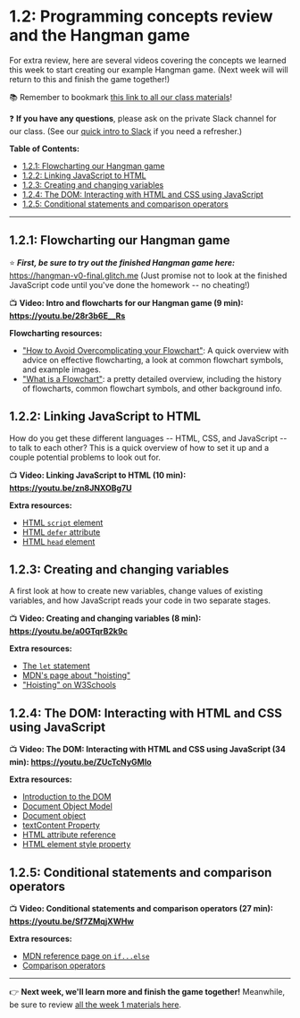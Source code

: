 # 1.2: Programming concepts review and the Hangman game

For extra review, here are several videos covering the concepts we learned this week to start creating our example Hangman game. (Next week will will return to this and finish the game together!)

:books: Remember to bookmark [this link to all our class materials](https://github.com/LearnTeachCode/intro-javascript-class/tree/march-2018)!

❓ **If you have any questions**, please ask on the private Slack channel for our class. (See our [quick intro to Slack](https://github.com/LearnTeachCode/intro-javascript-class/blob/march-2018/week-1/1-1-initial-tools-intro.md#111-intro-to-slack) if you need a refresher.)

**Table of Contents:**  
  - [1.2.1: Flowcharting our Hangman game](#121-flowcharting-our-hangman-game)
  - [1.2.2: Linking JavaScript to HTML](#122-linking-javascript-to-html)
  - [1.2.3: Creating and changing variables](#123-creating-and-changing-variables)
  - [1.2.4: The DOM: Interacting with HTML and CSS using JavaScript](#124-the-dom-interacting-with-html-and-css-using-javascript)
  - [1.2.5: Conditional statements and comparison operators](#127-conditional-statements-and-comparison-operators)
<hr/>


## 1.2.1: Flowcharting our Hangman game

:star: ***First, be sure to try out the finished Hangman game here:*** https://hangman-v0-final.glitch.me (Just promise not to look at the finished JavaScript code until you've done the homework -- no cheating!)

:tv: **Video: Intro and flowcharts for our Hangman game (9 min): https://youtu.be/28r3b6E__Rs**

**Flowcharting resources:**
  - ["How to Avoid Overcomplicating your Flowchart"](https://cacoo.com/blog/keep-it-simple-how-to-avoid-overcomplicating-your-flowcharts/): A quick overview with advice on effective flowcharting, a look at common flowchart symbols, and example images.
  - ["What is a Flowchart"](https://www.lucidchart.com/pages/what-is-a-flowchart-tutorial): a pretty detailed overview, including the history of flowcharts, common flowchart symbols, and other background info.


## 1.2.2: Linking JavaScript to HTML

How do you get these different languages -- HTML, CSS, and JavaScript -- to talk to each other? This is a quick overview of how to set it up and a couple potential problems to look out for.

:tv: **Video: Linking JavaScript to HTML (10 min): https://youtu.be/zn8JNXOBg7U**
  
**Extra resources:**
  - [HTML `script` element](https://developer.mozilla.org/en-US/docs/Web/HTML/Element/script)
  - [HTML `defer` attribute](https://www.w3schools.com/tags/att_script_defer.asp)
  - [HTML `head` element](https://developer.mozilla.org/en-US/docs/Web/HTML/Element/head)


## 1.2.3: Creating and changing variables

A first look at how to create new variables, change values of existing variables, and how JavaScript reads your code in two separate stages.

:tv: **Video: Creating and changing variables (8 min): https://youtu.be/a0GTqrB2k9c**

**Extra resources:**
  - [The `let` statement](https://developer.mozilla.org/en-US/docs/Web/JavaScript/Reference/Statements/let)
  - [MDN's page about "hoisting"](https://developer.mozilla.org/en-US/docs/Glossary/Hoisting)
  - ["Hoisting" on W3Schools](https://www.w3schools.com/js/js_hoisting.asp)


## 1.2.4: The DOM: Interacting with HTML and CSS using JavaScript

:tv: **Video: The DOM: Interacting with HTML and CSS using JavaScript (34 min): https://youtu.be/ZUcTcNyGMlo**

**Extra resources:**
  - [Introduction to the DOM](https://developer.mozilla.org/en-US/docs/Web/API/Document_Object_Model/Introduction)
  - [Document Object Model](https://developer.mozilla.org/en-US/docs/Web/API/Document_Object_Model)
  - [Document object](https://developer.mozilla.org/en-US/docs/Web/API/document)
  - [textContent Property](https://developer.mozilla.org/en-US/docs/Web/API/Node/textContent)
  - [HTML attribute reference](https://developer.mozilla.org/en-US/docs/Web/HTML/Attributes)
  - [HTML element style property](https://developer.mozilla.org/en-US/docs/Web/API/HTMLElement/style)
  
  
## 1.2.5: Conditional statements and comparison operators

:tv: **Video: Conditional statements and comparison operators (27 min): https://youtu.be/Sf7ZMqjXWHw**

**Extra resources:**
  - [MDN reference page on `if...else`](https://developer.mozilla.org/en-US/docs/Web/JavaScript/Reference/Statements/if...else)
  - [Comparison operators](https://developer.mozilla.org/en-US/docs/Web/JavaScript/Reference/Operators/Comparison_Operators)

<hr/>

:point_right: **Next week, we'll learn more and finish the game together!** Meanwhile, be sure to review [all the week 1 materials here](https://github.com/LearnTeachCode/intro-javascript-class/tree/march-2018/week-1).
